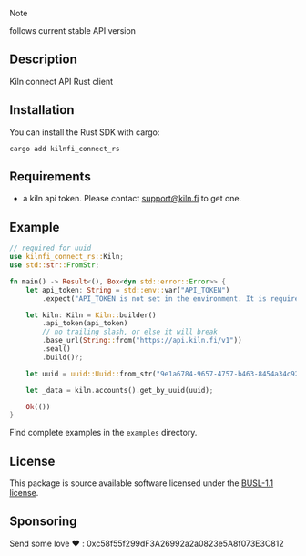 > [!NOTE]
> follows current stable API version

## Description

Kiln connect API Rust client

## Installation

You can install the Rust SDK with cargo:

```shell
cargo add kilnfi_connect_rs
```

## Requirements

- a kiln api token. Please contact support@kiln.fi to get one.

## Example
```rs
// required for uuid
use kilnfi_connect_rs::Kiln;
use std::str::FromStr;

fn main() -> Result<(), Box<dyn std::error::Error>> {
    let api_token: String = std::env::var("API_TOKEN")
        .expect("API_TOKEN is not set in the environment. It is required.");

    let kiln: Kiln = Kiln::builder()
        .api_token(api_token)
        // no trailing slash, or else it will break
        .base_url(String::from("https://api.kiln.fi/v1"))
        .seal()
        .build()?;

    let uuid = uuid::Uuid::from_str("9e1a6784-9657-4757-b463-8454a34c92b4").unwrap();

    let _data = kiln.accounts().get_by_uuid(uuid);

    Ok(())
}
```
Find complete examples in the `examples` directory.

## License

This package is source available software licensed under the [BUSL-1.1 license](https://github.com/Neal-C/kilnfi-sdk-rs/blob/main/LICENSE).

## Sponsoring

Send some love ❤️ : 0xc58f55f299dF3A26992a2a0823e5A8f073E3C812